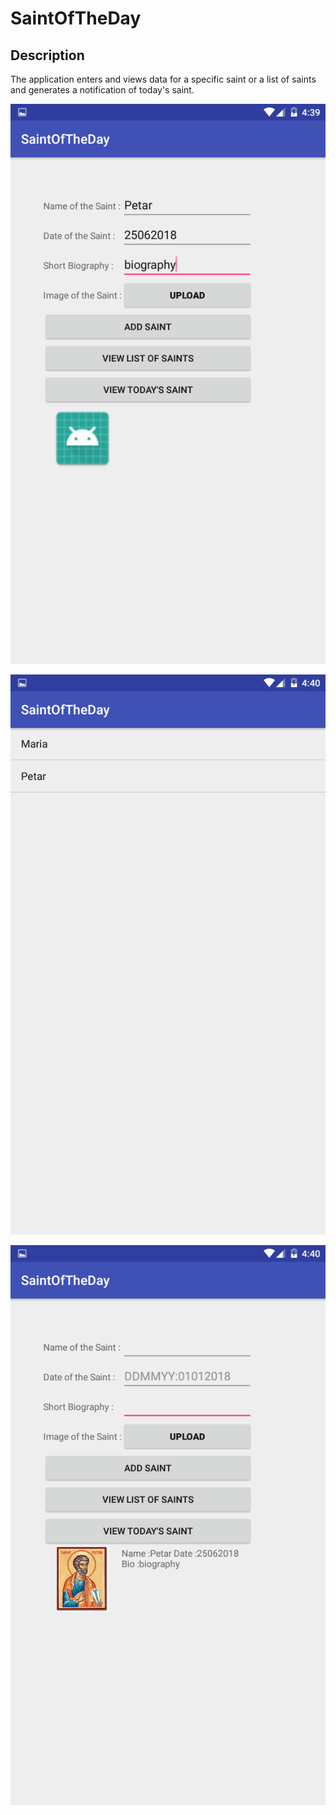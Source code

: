 # SaintOfTheDay

## Description 

The application enters and views data for a specific saint or a list of saints and generates a notification of today's saint.

![AddSaintTwo](Documentation/Resources/AddSaintTwo.png)

![ListOfSaints](Documentation/Resources/ListOfSaints.png)

![SaintOfTheDay](Documentation/Resources/SaintOfTheDay.png)
